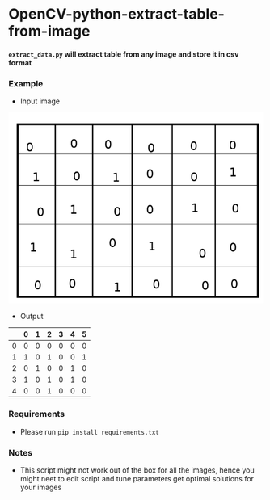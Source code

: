 # OpenCV-python-extract-table-from-image

#### ```extract_data.py``` will extract table from any image and store it in csv format

### Example
- Input image

![alt text](https://github.com/ranjeetds/OpenCV-python-extract-table-from-image/blob/master/test.png "Input matrix/table")

- Output

|	  | 0| 1| 2| 3| 4| 5|
|---|--|--|--|--|--|--|
|0	| 0| 0| 0| 0| 0| 0|
|1	| 1| 0|	1| 0| 0| 1|
|2	| 0| 1|	0| 0|	1| 0|
|3	| 1| 0|	1| 0|	1| 0|
|4	| 0| 0|	1| 0|	0| 0|

### Requirements
- Please run ```pip install requirements.txt```

### Notes
- This script might not work out of the box for all the images, hence you might neet to edit script and tune parameters get optimal solutions for your images

